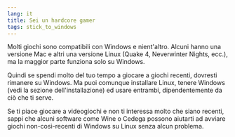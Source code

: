 ```yaml
---
lang: it
title: Sei un hardcore gamer
tags: stick_to_windows
---
```


Molti giochi sono compatibili con Windows e nient'altro. Alcuni 
hanno una versione Mac e altri una versione Linux (Quake 4, Neverwinter 
Nights, ecc.), ma la maggior parte funziona solo su Windows.

Quindi se spendi molto del tuo tempo a giocare a giochi recenti, 
dovresti rimanere su Windows. Ma puoi comunque installare Linux, 
tenere Windows (vedi la sezione dell'installazione) ed usare entrambi, 
dipendentemente da ciò che ti serve.

Se ti piace giocare a videogiochi e non ti interessa molto che siano recenti, sappi che alcuni software come Wine o Cedega possono aiutarti ad avviare giochi non-così-recenti di Windows su Linux senza alcun problema.

